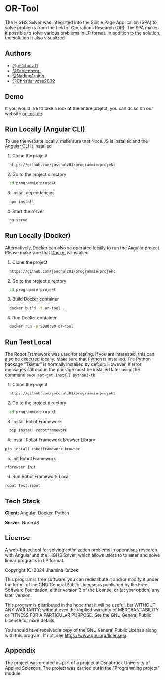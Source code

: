
# OR-Tool

The HiGHS Solver was integrated into the Single Page Application (SPA) to solve problems from the field of Operations Research (OR). The SPA makes it possible to solve various problems in LP format. In addition to the solution, the solution is also visualized


## Authors

- [@joschulz01](https://github.com/joschulz01)
- [@Fabiennepri](https://github.com/Fabiennepri)
- [@NadineArning](https://github.com/NadineArning)
- [@Christianvoss2002](https://github.com/Christianvoss2002)

## Demo

If you would like to take a look at the entire project, you can do so on our website [or-tool.de](https://or-tool.de)

## Run Locally (Angular CLI)
To use the website locally, make sure that [Node.JS](https://nodejs.org/en) is installed and the [Angular CLI](https://www.npmjs.com/package/@angular/cli) is installed

1. Clone the project

```bash
  https://github.com/joschulz01/programmierprojekt
```

2. Go to the project directory

```bash
  cd programmierprojekt
```

3. Install dependencies

```bash
  npm install
```

4. Start the server

```bash
  ng serve
```

## Run Locally (Docker)
Alternatively, Docker can also be operated locally to run the Angular project. Please make sure that [Docker](https://www.docker.com/) is installed

1. Clone the project
```bash
  https://github.com/joschulz01/programmierprojekt
```

2. Go to the project directory

```bash
  cd programmierprojekt
```

3. Build Docker container

```bash
  docker build -t or-tool .
```

4. Run Docker container

```bash
  docker run -p 8080:80 or-tool
```
## Run Test Local

The Robot Framework was used for testing. If you are interested, this can also be executed locally. Make sure that [Python](https://www.python.org/) is installed. The Python package “Tkinter” is normally installed by default. However, if error messages still occur, the package must be installed later using the command ```sudo apt-get install python3-tk```

1. Clone the project

```bash
  https://github.com/joschulz01/programmierprojekt
```

2. Go to the project directory

```bash
  cd programmierprojekt
```

3. Install Robot Framework

```bash
  pip install robotframework
```

4. Install Robot Framework Browser Library
```bash
pip install robotframework-browser
```

5. Init Robot Framework
```bash
rfbrowser init
```

6. Run Robot Framework Local
```bash
robot Test.robot
```

## Tech Stack

**Client:** Angular, Docker, Python

**Server:** Node.JS


## License

A web-based tool for solving optimization problems in operations research with Angular and the HiGHS Solver, which allows users to
to enter and solve linear programs in LP format. 

Copyright (C) 2024 Jhamina Kutzek

This program is free software: you can redistribute it and/or modify
it under the terms of the GNU General Public License as published by
the Free Software Foundation, either version 3 of the License, or
(at your option) any later version.

This program is distributed in the hope that it will be useful,
but WITHOUT ANY WARRANTY; without even the implied warranty of
MERCHANTABILITY or FITNESS FOR A PARTICULAR PURPOSE.  See the
GNU General Public License for more details.

You should have received a copy of the GNU General Public License
along with this program.  If not, see <https://www.gnu.org/licenses/>.


## Appendix

The project was created as part of a project at Osnabrück University of Applied Sciences. The project was carried out in the “Programming project” module

